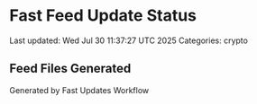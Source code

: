 # Fast Feed Update Status
Last updated: Wed Jul 30 11:37:27 UTC 2025
Categories: crypto

## Feed Files Generated

Generated by Fast Updates Workflow
